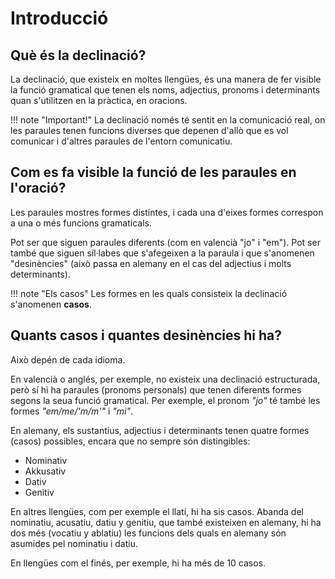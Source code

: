 # Introducció

## Què és la declinació?

La declinació, que existeix en moltes
llengües, és una manera de fer visible la funció gramatical que tenen
els noms, adjectius, pronoms i determinants quan
s'utilitzen en la pràctica, en oracions.

!!! note "Important!"
    La declinació només té sentit en la comunicació real,
    on les paraules tenen funcions diverses que depenen
    d'allò que es vol comunicar i d'altres paraules de
    l'entorn comunicatiu.

## Com es fa visible la funció de les paraules en l'oració?

Les paraules mostres formes distintes, i cada una d'eixes
formes correspon a una o més funcions gramaticals.

Pot ser que siguen paraules diferents (com en valencià "jo" i "em").
Pot ser també que siguen síl·labes que s'afegeixen a la paraula i que
s'anomenen "desinències"
(això passa en alemany en el cas del adjectius i molts determinants).

!!! note "Els casos"
    Les formes en les quals consisteix la declinació s'anomenen **casos**.
    
## Quants casos i quantes desinències hi ha?

Això depén de cada idioma.

En valencià o anglés, per exemple, no existeix una declinació
estructurada, però sí hi ha paraules (pronoms personals) que tenen
diferents formes segons la seua funció gramatical. Per exemple, el
pronom _"jo"_ té també les formes _"em/me/'m/m'"_ i _"mi"_.

En alemany, els sustantius, adjectius i determinants tenen
quatre formes (casos) possibles, encara que no sempre són distingibles:

* Nominativ
* Akkusativ
* Dativ
* Genitiv

En altres llengües, com per exemple el llatí, hi ha sis casos.
Abanda del nominatiu, acusatiu, datiu y genitiu, que també existeixen
en alemany, hi ha dos més (vocatiu y ablatiu) les funcions dels
quals en alemany són asumides pel nominatiu i datiu.

En llengües com el finés, per exemple, hi ha més de 10 casos.
